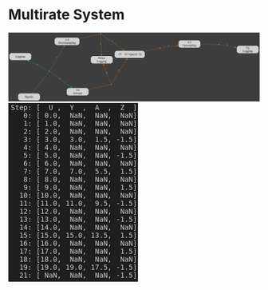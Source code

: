 # Multirate System

![Multirate model](multirate-model.dot.svg)
![Multirate logs](multirate_out.png)